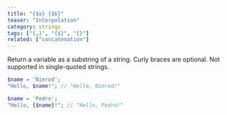 ```yaml
---
title: "{$a} {$b}"
teaser: "Interpolation"
category: strings
tags: ["{…}", "{$}", "{}"]
related: ["concatenation"]
---
```


Return a variable as a substring of a string. Curly braces are optional. Not supported in single-quoted strings.

```php
$name = 'Nimrod';
"Hello, $name!"; // "Hello, Nimrod!"

$name = 'Pedro';
"Hello, {$name}!"; // "Hello, Pedro!"
```
